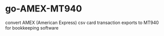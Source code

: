 # go-AMEX-MT940
convert AMEX (American Express) csv card transaction exports to MT940 for bookkeeping software
